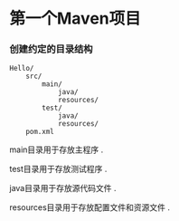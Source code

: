 # 第一个Maven项目

### 创建约定的目录结构

```
Hello/
    src/
        main/
            java/
            resources/
        test/
            java/
            resources/
    pom.xml
```

main目录用于存放主程序 . 

test目录用于存放测试程序 . 

java目录用于存放源代码文件 . 

resources目录用于存放配置文件和资源文件 . 



